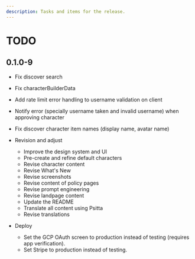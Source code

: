 ```yaml
---
description: Tasks and items for the release.
---
```


# TODO

## 0.1.0-9

- Fix discover search
- Fix characterBuilderData
- Add rate limit error handling to username validation on client
- Notify error (specially username taken and invalid username) when approving character
- Fix discover character item names (display name, avatar name)

- Revision and adjust
  - Improve the design system and UI
  - Pre-create and refine default characters
  - Revise character content
  - Revise What's New
  - Revise screenshots
  - Revise content of policy pages
  - Revise prompt engineering
  - Revise landpage content
  - Update the README
  - Translate all content using Psitta
  - Revise translations
- Deploy
  - Set the GCP OAuth screen to production instead of testing (requires app verification).
  - Set Stripe to production instead of testing.
